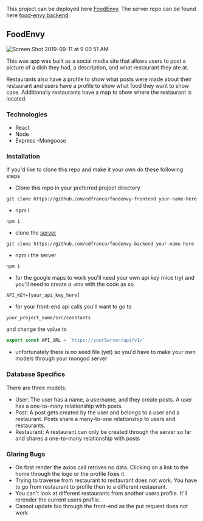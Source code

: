 This project can be deployed here [FoodEnvy](https://edfranco.github.io/foodenvy-frontend/).
The server repo can be found here [food-envy backend](https://github.com/edfranco/foodenvy-backend).

## FoodEnvy
![Screen Shot 2019-09-11 at 9 00 51 AM](https://user-images.githubusercontent.com/11623323/64714043-c9e37c80-d472-11e9-9578-45a5a48c8506.png)

This was app was built as a social media site that allows users to post a picture of a dish they had, a description, and what restaurant they ate at. 

Restaurants also have a profile to show what posts were made about their restaurant and users have a profile to show what food they want to show case. Additionally restaurants have a map to show where the restaurant is located.

### Technologies
- React
- Node
- Express
-Mongoose

### Installation
If you'd like to clone this repo and make it your own do these following steps

- Clone this repo in your preferred project directory
```
git clone https://github.com/edfranco/foodenvy-frontend your-name-here
```
- npm i
```
npm i
```
- clone the [server](https://github.com/edfranco/foodenvy-backend)
```
git clone https://github.com/edfranco/foodenvy-backend your-name-here
```
- npm i the server
```
npm i
```
- for the google maps to work you'll need your own api key (nice try) and you'll need to create a .env with the code as so
```
API_KEY=[your_api_key_here]
```

- for your front-end api calls you'll want to go to
```
your_project_name/src/constants
```
and change the value to 
```javascript
export const API_URL = `https://yourServer/api/v1/`
```
- unfortunately there is no seed file (yet) so you'd have to make your own models through your mongod server

### Database Specifics
There are three models:
- User: The user has a name, a username, and they create posts. A user has a one-to-many relationship with posts.
- Post: A post gets created by the user and belongs to a user and a restaurant. Posts share a many-to-one relationship to users and restaurants.
- Restaurant: A restaurant can only be created through the server so far and shares a one-to-many relationship with posts

### Glaring Bugs
- On first render the axios call retrives no data. Clicking on a link to the home through the logo or the profile fixes it.
- Trying to traverse from restaurant to restaurant does not work. You have to go from restaurant to profile then to a different restaurant.
- You can't look at different restaurants from another users profile. It'll rerender the current users profile.
- Cannot update bio through the front-end as the put request does not work
